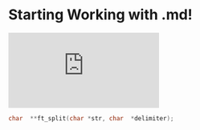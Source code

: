 # Starting Working with .md!

![Image of gift box](https://www.freepik.com/free-photo/3d-render-gift-box-with-ribbon-present-package_35817155.htm#query=png&position=27&from_view=keyword&track=ais_hybrid&uuid=be5a292b-d90c-4145-886c-906c07c06935)

``` C
char  **ft_split(char *str, char  *delimiter);

```
